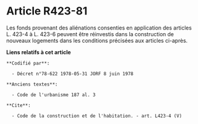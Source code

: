 # Article R423-81

Les fonds provenant des aliénations consenties en application des articles L. 423-4 à L. 423-6 peuvent être réinvestis dans
la construction de nouveaux logements dans les conditions précisées aux articles ci-après.

**Liens relatifs à cet article**

	**Codifié par**:

	  - Décret n°78-622 1978-05-31 JORF 8 juin 1978

	**Anciens textes**:

	  - Code de l'urbanisme 187 al. 3

	**Cite**:

	  - Code de la construction et de l'habitation. - art. L423-4 (V)
